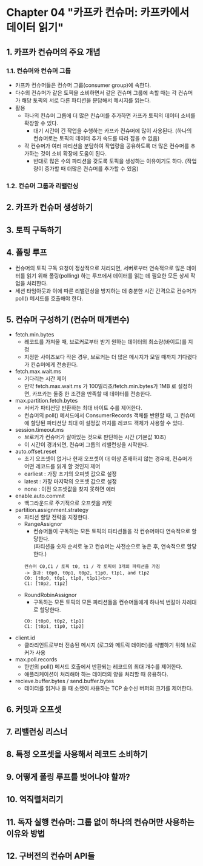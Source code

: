 # Chapter 04 "카프카 컨슈머: 카프카에서 데이터 읽기"

## 1. 카프카 컨슈머의 주요 개념

### 1.1. 컨슈머와 컨슈머 그룹

* 카프카 컨슈머들은 컨슈머 그룹(consumer group)에 속한다.
* 다수의 컨슈머가 같은 토픽을 소비하면서 같은 컨슈머 그룹에 속할 때는 각 컨슈머가 해당 토픽의 서로 다른 파티션을 분담해서 메시지를 읽는다.
* 활용
    * 하나의 컨슈머 그룹에 더 많은 컨슈머를 추가하면 카프카 토픽의 데이터 소비를 확장할 수 있다.
        * 대기 시간이 긴 작업을 수행하는 카프카 컨슈머에 많이 사용된다. (하나의 컨슈머로는 토픽의 데이터 추가 속도를 따라 잡을 수 없음)
    * 각 컨슈머가 여러 파티션을 분담하여 작업량을 공유하도록 더 많은 컨슈머를 추가하는 것이 소비 확장에 도움이 된다.
        * 반대로 많은 수의 파티션을 갖도록 토픽을 생성하는 이유이기도 하다. (작업량이 증가할 때 더많은 컨슈머를 추가할 수 있음)

### 1.2. 컨슈머 그룹과 리밸런싱

## 2. 카프카 컨슈머 생성하기

## 3. 토픽 구독하기

## 4. 폴링 루프

* 컨슈머의 토픽 구독 요청이 정상적으로 처리되면, 서버로부터 연속적으로 많은 데이터를 읽기 위해 폴링(polling) 하는 루프에서 데이터를 읽는 데 필요한 모든 상세 작업을 처리한다.
* 세션 타임아웃과 이에 따른 리밸런싱을 방지하는 데 충분한 시간 간격으로 컨슈머가 poll() 메서드를 호출해야 한다.

## 5. 컨슈머 구성하기 (컨슈머 매개변수)

* fetch.min.bytes
    * 레코드를 가져올 때, 브로커로부터 받기 원하는 데이터의 최소량(바이트)를 지정
    * 지정한 사이즈보다 작은 경우, 브로커는 더 많은 메시지가 모일 때까지 기다렸다가 컨슈머에게 전송한다.
* fetch.max.wait.ms
    * 기다리는 시간 제어
    * 만약 fetch.max.wait.ms 가 100밀리초/fetch.min.bytes가 1MB 로 설정하면, 카프카는 둘중 한 조건을 만족할 때 데이터를 전송한다.
* max.partition.fetch.bytes
    * 서버가 파티션당 반환하는 최대 바이트 수를 제어한다.
    * 컨슈머의 poll() 메서드에서 ConsumerRecords 객체를 반환할 때, 그 컨슈머에 할당된 파티션당 최대 이 설정값 까지를 레코드 객체가 사용할 수 있다.
* session.timeout.ms
    * 브로커가 컨슈머가 살아있는 것으로 판단하는 시간 (기본값 10초)
    * 이 시간이 경과되면, 컨슈머 그룹의 리밸런싱을 시작한다.
* auto.offset.reset
    * 초기 오프셋이 없거나 현재 오프셋이 더 이상 존재하지 않는 경우에, 컨슈머가 어떤 레코드를 읽게 할 것인지 제어
    * earliest : 가장 초기의 오피셋 값으로 설정
    * latest : 가장 마지막의 오프셋 값으로 설정 
    * none : 이전 오프셋값을 찾지 못하면 에러
* enable.auto.commit
    * 백그라운드로 주기적으로 오프셋을 커밋
* partition.assignment.strategy
    * 파티션 할당 전략을 지정한다.
    * RangeAssignor
        * 컨슈머들이 구독하는 모든 토픽의 파티션들을 각 컨슈머마다 연속적으로 할당한다. <br>
        (파티션을 숫자 순서로 놓고 컨슈머는 사전순으로 놓은 후, 연속적으로 할당한다.)
        ```
        컨슈머 C0,C1 / 토픽 t0, t1 / 각 토픽이 3개의 파티션을 가짐 
        -> 결과: t0p0, t0p1, t0p2, t1p0, t1p1, and t1p2
        C0: [t0p0, t0p1, t1p0, t1p1]<br>
        C1: [t0p2, t1p2]
        ```
    * RoundRobinAssignor
        * 구독하는 모든 토픽의 모든 파티션들을 컨슈머들에게 하나씩 번갈아 차례대로 할당한다.
        ```
        C0: [t0p0, t0p2, t1p1]
        C1: [t0p1, t1p0, t1p2]
        ```
* client.id
    * 클라리언트로부터 전송된 메시지 (로그와 메트릭 데이터)를 식별하기 위해 브로커가 사용
* max.poll.records
    * 한번의 poll() 메서드 호출에서 반환되는 레코드의 최대 개수를 제어한다.
    * 애플리케이션이 처리해야 하는 데이터의 양을 처리할 때 유용하다.
* recieve.buffer.bytes / send.buffer.bytes
    * 데이터를 읽거나 쓸 때 소켓이 사용하는 TCP 송수신 버퍼의 크기를 제어한다.

## 6. 커밋과 오프셋

## 7. 리밸런싱 리스너

## 8. 특정 오프셋을 사용해서 레코드 소비하기

## 9. 어떻게 폴링 루프를 벗어나야 할까?

## 10. 역직렬처리기

## 11. 독자 실행 컨슈머: 그룹 없이 하나의 컨슈머만 사용하는 이유와 방법

## 12. 구버전의 컨슈머 API들